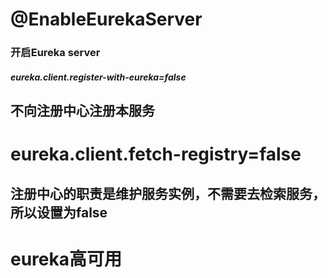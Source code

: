 # @EnableEurekaServer
### 开启Eureka server

##### eureka.client.register-with-eureka=false
## 不向注册中心注册本服务

# eureka.client.fetch-registry=false
## 注册中心的职责是维护服务实例，不需要去检索服务，所以设置为false

# eureka高可用

